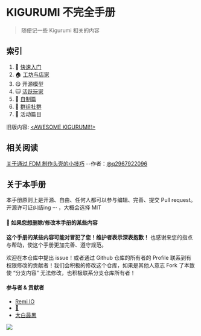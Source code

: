 # KIGURUMI 不完全手册

> 随便记一些 Kigurumi 相关的内容

## 索引

1. 🐣 [快速入门](get-start.md)
2. 🏠 [工坊与店家](creator-workshop.md)
3. 😋 开源模型
4. 🐱 [活跃玩家](dalao.md)
5. 🔧 [自制篇](DIY/)
6. 🎈 [群组社群](groups.md)
7. 🎡 活动篇目

旧版内容: [\<AWESOME KIGURUMI!!>](old\_content/)

## 相关阅读

[关于通过 FDM 制作头壳的小技巧](DIY/Tips-for-FDM.md) --作者：[@q2967922096](https://twitter.com/q2967922096)

## 关于本手册

本手册原则上是开源、自由、任何人都可以参与编辑、完善、提交 Pull request。开源许可证纠结ing ··· ，大概会选择 MIT

#### 🙏 如果您想删除/修改本手册的某些内容

**这个手册的某些内容可能对冒犯了您！维护者表示深表抱歉！** 也感谢来您的指点与帮助，使这个手册更加完善、遵守规范。

欢迎在本仓库中提出 issue！或者通过 Github 仓库的所有者的 Profile 联系到有权限修改的贡献者！我们会积极的修改这个仓库，如果是其他人意志 Fork 了本致使 “分支内容” 无法修改，也积极联系分支仓库所有者！

#### 参与者 & 贡献者

* [Remi IO](https://twitter.com/Remi\_IO)
* [🍐](https://twitter.com/q2967922096)
* [大白最黑](https://twitter.com/dabaizuihei)

![](https://avatars.githubusercontent.com/u/11187239?s=96\&v=4)
